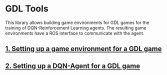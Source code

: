 # GDL Tools
This library allows building game environments for GDL games for the training of DQN-Reinforcement Learning agents. The resulting game environments have a ROS interface to communicate with the agent. 
## [1. Setting up a game environment for a GDL game](doc/GAME_ENV_SETUP.md)
## [2. Setting up a DQN-Agent for a GDL game]()

